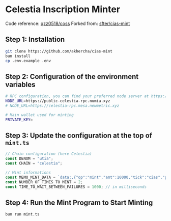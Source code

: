# Celestia Inscription Minter

Code reference: [qzz0518/coss](https://github.com/qzz0518/coss)
Forked from: [sfter/cias-mint](https://github.com/sfter/cias-mint)

## Step 1: Installation

```bash
git clone https://github.com/akhercha/cias-mint
bun install
cp .env.example .env
```

## Step 2: Configuration of the environment variables

```bash
# RPC configuration, you can find your preferred node server at https://atomscan.com/directory/celestia
NODE_URL=https://public-celestia-rpc.numia.xyz
# NODE_URL=https://celestia-rpc.mesa.newmetric.xyz

# Main wallet used for minting
PRIVATE_KEY=
```

## Step 3: Update the configuration at the top of `mint.ts`

```typescript
// Chain configuration (here Celestia)
const DENOM = "utia";
const CHAIN = "celestia";

// Mint informations
const MEMO_MINT_DATA = `data:,{"op":"mint","amt":10000,"tick":"cias","p":"cia-20"}`;
const NUMBER_OF_TIMES_TO_MINT = 2;
const TIME_TO_WAIT_BETWEEN_FAILURES = 1000; // in milliseconds
```

## Step 4: Run the Mint Program to Start Minting

```bash
bun run mint.ts
```

